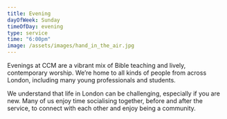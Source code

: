 ```yaml
---
title: Evening
dayOfWeek: Sunday
timeOfDay: evening
type: service
time: "6:00pm"
image: /assets/images/hand_in_the_air.jpg
---
```

Evenings at CCM are a vibrant mix of Bible teaching and lively, contemporary worship. We’re home to all kinds of people from across London, including many young professionals and students.

We understand that life in London can be challenging, especially if you are new. Many of us enjoy time socialising together, before and after the service, to connect with each other and enjoy being a community.
